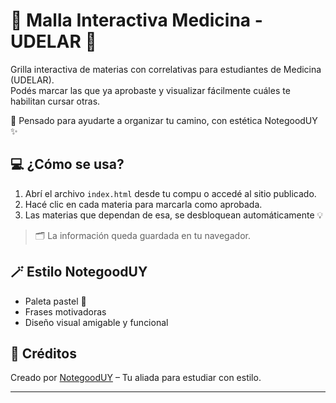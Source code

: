 # 🌸 Malla Interactiva Medicina - UDELAR 🌸

Grilla interactiva de materias con correlativas para estudiantes de Medicina (UDELAR).  
Podés marcar las que ya aprobaste y visualizar fácilmente cuáles te habilitan cursar otras.

🧠 Pensado para ayudarte a organizar tu camino, con estética NotegoodUY ✨

## 💻 ¿Cómo se usa?

1. Abrí el archivo `index.html` desde tu compu o accedé al sitio publicado.
2. Hacé clic en cada materia para marcarla como aprobada.
3. Las materias que dependan de esa, se desbloquean automáticamente 💡

> 🗂️ La información queda guardada en tu navegador.

## 🪄 Estilo NotegoodUY

- Paleta pastel 💅  
- Frases motivadoras  
- Diseño visual amigable y funcional

## 📌 Créditos

Creado por [NotegoodUY](https://www.instagram.com/notegood.uy) – Tu aliada para estudiar con estilo.

---
